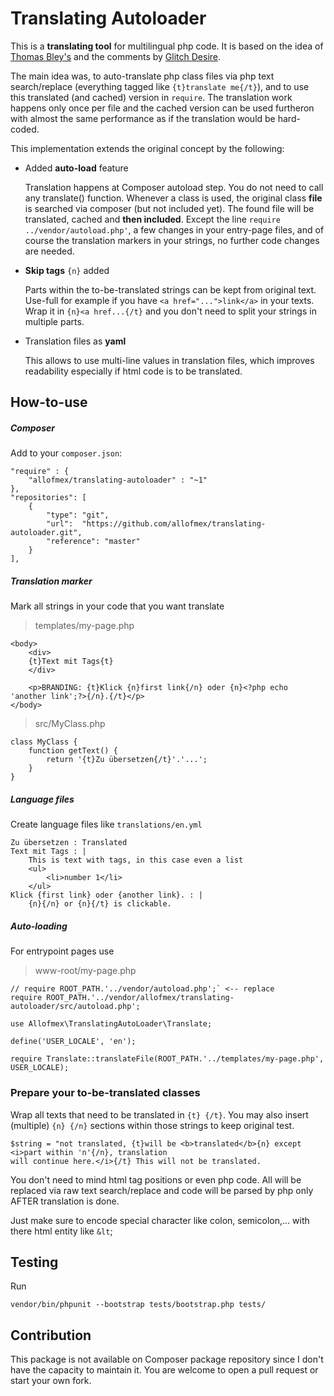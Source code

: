 # Translating Autoloader

This is a **translating tool** for multilingual php code. It is based on the idea of [Thomas Bley's](https://we-love-php.blogspot.com/2012/07/how-to-implement-i18n-without.html) and the comments by [Glitch Desire](https://stackoverflow.com/a/19425499).

The main idea was, to auto-translate php class files via php text search/replace (everything tagged like `{t}translate me{/t}`), and to use this translated (and cached) version in `require`. The translation work happens only once per file and the cached version can be used furtheron with almost the same performance as if the translation would be hard-coded.

This implementation extends the original concept by the following:

- Added **auto-load** feature

  Translation happens at Composer autoload step. You do not need to call any translate() function. Whenever a class is used, the original class **file** is searched via composer (but not included yet). The found file will be translated, cached and **then included**. Except the line `require ../vendor/autoload.php'`, a few changes in your entry-page files, and of course the translation markers in your strings, no further code changes are needed.

- **Skip tags** `{n}` added

  Parts within the to-be-translated strings can be kept from original text. Use-full for example if you have `<a href="...">link</a>` in your texts. Wrap it in `{n}<a href...{/t}` and you don't need to split your strings in multiple parts.

- Translation files as **yaml**

  This allows to use multi-line values in translation files, which improves readability especially if html code is to be translated.


## How-to-use

##### Composer

Add to your `composer.json`:

```
"require" : {
    "allofmex/translating-autoloader" : "~1"
},
"repositories": [
    {
        "type": "git",
        "url":  "https://github.com/allofmex/translating-autoloader.git",
        "reference": "master"
    }
],
```

##### Translation marker

Mark all strings in your code that you want translate

> templates/my-page.php

```
<body>
    <div>
    {t}Text mit Tags{t}
    </div>
    
    <p>BRANDING: {t}Klick {n}first link{/n} oder {n}<?php echo 'another link';?>{/n}.{/t}</p>
</body>
```
> src/MyClass.php

```
class MyClass {
    function getText() {
        return '{t}Zu übersetzen{/t}'.'...';
    }
}
```

##### Language files

Create language files like `translations/en.yml`

```
Zu übersetzen : Translated
Text mit Tags : |
    This is text with tags, in this case even a list
    <ul>
        <li>number 1</li>
    </ul>
Klick {first link} oder {another link}. : |
    {n}{/n} or {n}{/t} is clickable.
```


##### Auto-loading

For entrypoint pages use
> www-root/my-page.php

```
// require ROOT_PATH.'../vendor/autoload.php';` <-- replace
require ROOT_PATH.'../vendor/allofmex/translating-autoloader/src/autoload.php';

use Allofmex\TranslatingAutoLoader\Translate;

define('USER_LOCALE', 'en');

require Translate::translateFile(ROOT_PATH.'../templates/my-page.php', USER_LOCALE);
```

### Prepare your to-be-translated classes

Wrap all texts that need to be translated in `{t} {/t}`. You may also insert (multiple) `{n} {/n}`
sections within those strings to keep original test.

```
$string = "not translated, {t}will be <b>translated</b>{n} except <i>part within 'n'{/n}, translation 
will continue here.</i>{/t} This will not be translated.
```

You don't need to mind html tag positions or even php code. All will be replaced via raw text search/replace
and code will be parsed by php only AFTER translation is done.

Just make sure to encode special character like colon, semicolon,... with there html entity like `&lt`;

## Testing

Run

```
vendor/bin/phpunit --bootstrap tests/bootstrap.php tests/
```

## Contribution

This package is not available on Composer package repository since I don't have the capacity to maintain it. You are welcome to open a pull request or start your own fork.
